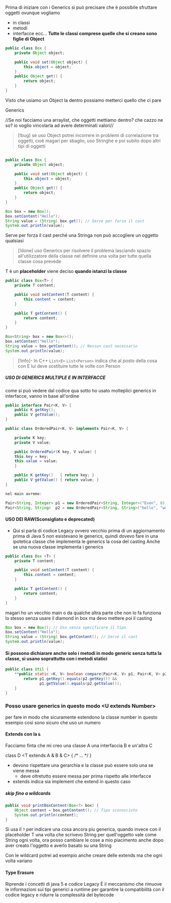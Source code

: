 Prima di iniziare con i Generics si può precisare che è possibile sfruttare oggetti ovunque vogliamo
- in classi
- metodi
- interfacce
ecc...
**Tutte le classi comprese quelle che si creano sono figlie di Object**
```java
public class Box {
    private Object object;

    public void set(Object object) { 
	    this.object = object; 
    }
    public Object get() { 
	    return object; 
    }
}
```
Visto che usiamo un Object la dentro possiamo metterci quello che ci pare

Generics

//Se noi facciamo una arraylist, che oggetti mettiamo dentro? che cazzo ne so?
io voglio vincolarla ad avere determinati valori//
>[!bug] se uso Object potrei incorrere in problemi di correlazione tra oggetti, cioè magari per sbaglio, uso Stringhe e poi subito dopo altri tipi di oggetti

```java

public class Box {
    private Object object;

    public void set(Object object) { 
	    this.object = object; 
    }
    public Object get() { 
	    return object; 
    }
}

Box box = new Box();
box.setContent("Hello");
String value = (String) box.get(); // Serve per forza il cast
System.out.println(value);
```
Serve per forza il cast perché una Stringa non può accogliere un oggetto qualsiasi
>[!done] uso Generics per risolvere il problema lasciando spazio all'utilizzatore della classe nel definire una volta per tutte quella classe cosa prevede


T è un **placeholder** viene deciso **quando istanzi la classe**
```java
public class Box<T> {
    private T content;

    public void setContent(T content) {
        this.content = content;
    }

    public T getContent() {
        return content;
    }
}

Box<String> box = new Box<>();
box.setContent("Hello");
String value = box.getContent(); // Nessun cast necessario
System.out.println(value);

```

>[!info]- In C++ 
>`List<E>` `List<Person>` indica che al posto della cosa con E lui deve sostituire tutte le volte con 
>Person

##### USO DI GENERICS MULTIPLE E IN INTERFACCE
come si può vedere dal codice qua sotto ho usato molteplici generics in interfacce, vanno in base all'ordine

```java
public interface Pair<K, V> {
    public K getKey();
    public V getValue();
}

public class OrderedPair<K, V> implements Pair<K, V> {

    private K key;
    private V value;

    public OrderedPair(K key, V value) {
	this.key = key;
	this.value = value;
    }

    public K getKey()	{ return key; }
    public V getValue() { return value; }
}

nel main avremo:

Pair<String, Integer> p1 = new OrderedPair<String, Integer>("Even", 8);
Pair<String, String>  p2 = new OrderedPair<String, String>("hello", "world");
```

#### USO DEI RAW(Sconsigliato e deprecated)

- Qui si parla di codice Legacy ovvero vecchio prima di un aggiornamento
prima di Java 5 non esistevano le generics, quindi dovevo fare in una ipotetica classe che implementa le generics la cosa del casting
Anche se una nuova classe implementa i generics
```java
public class Box <T> {
    private T content;

    public void setContent(T content) {
        this.content = content;
    }

    public T getContent() {
        return content;
    }
}

```
magari ho un vecchio main o da qualche altra parte che non lo fa
funziona lo stesso senza usare il diamond in box ma devo mettere poi il casting
```java
Box box = new Box(); // Uso senza specificare il tipo
box.setContent("Hello");
String value = (String) box.getContent(); // Serve il cast
System.out.println(value);

```

#### Si possono dichiarare anche solo i metodi in modo generic senza tutta la classe, si usano soprattutto con i metodi statici
```java
public class Util {
    **public static <K, V> boolean compare(Pair<K, V> p1, Pair<K, V> p2)** {
        return p1.getKey().equals(p2.getKey()) &&
               p1.getValue().equals(p2.getValue());
    }
}
```

### Posso usare generics in questo modo <U **extends Number**>
per fare in modo che sicuramente estendono la classe number in questo esempio così sono sicuro che uso un numero

#### Extends con la `&`
Facciamo finta che mi creo una classe A una interfaccia B e un'altra C

class D <T extends A & B & C>
{ /* ... */ }
- devono rispettare una gerarchia e la classe può essere solo una se viene messa
	- deve oltretutto essere messa per prima rispetto alle interfacce
- extends indica sia implement che extend in questo caso

##### skip fino a wildcards
```java
public void printBoxContent(Box<?> box) {
    Object content = box.getContent(); // Tipo sconosciuto
    System.out.println(content);
}
```

 Si usa il `?` per indicare una cosa ancora piu generica, quando invece con il placeholder T una volta che scrivevo String per quell'oggetto vale come String ogni volta, ora posso cambiare le cose a mio piacimento anche dopo aver creato l'oggetto e averlo basato su una String

Con le wildcard potrei ad esempio anche creare delle extends ma che ogni volta variano

#### Type Erasure
Riprende i concetti di java 5 e codice Legacy
È il meccanismo che rimuove le informazioni sui tipi generici a runtime per garantire la compatibilità con il codice legacy e ridurre la complessità del bytecode